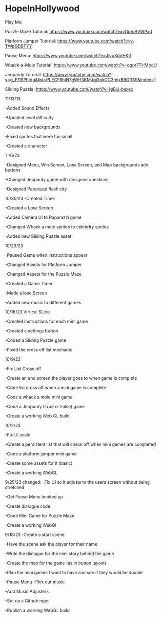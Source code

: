 # HopeInHollywood
 
Play Me:

Puzzle Maze Tutorial: https://www.youtube.com/watch?v=yGidpBVWPx0 

Platform Jumper Tutorial: https://www.youtube.com/watch?v=y-TWpGDBFYY  

Pause Menu: https://www.youtube.com/watch?v=JivuXdrIHK0 

Whack-a-Mole Tutorial: https://www.youtube.com/watch?v=oqnr7THMbcU

Jeopardy Turorial: https://www.youtube.com/watch?v=g_Ff1SPhidg&list=PLECF6hIN7gWH3KMJqj3pkOC3mIxBBGRS9&index=1

Sliding Puzzle: https://www.youtube.com/watch?v=IgBjJ-bexeo 

11/13/13

-Added Sound Effects

-Updated level difficulty

-Created new backgrounds

-Fixed sprites that were too small

-Created a character

11/6/23

-Designed Menu, Win Screen, Lose Screen,  and Map backgrounds adn buttons

-Changed Jeopardy game with designed questions

-Designed Paparazzi flash city

10/30/23
-Created Timer

-Created a Lose Screen

-Added Camera UI to Paparazzi game

-Changed Whack a mole sprites to celebrity sprites

-Added new Sliding Puzzle asset

10/23/23

-Paused Game when instructions appear

-Changed Assets for Platform Jumper

-Changed Assets for the Puzzle Maze

-Created a Game Timer

-Made a lose Screen

-Added new music to different games


10/16/23 Virtical SLice

-Created Instructions for each mini game

-Created a settings button

-Coded a Sliding Puzzle game 

-Fixed the cross off list mechanic


10/9/23

-Fix List Cross off

-Create an end screen the player goes to when game is complete

-Code list cross off when a mini game is complete

-Code a whack a mole mini game 

-Code a Jeopardy (True or False) game

-Create a working Web GL build


10/2/23 

-Fix UI scale

-Create a persistent list that will check off when mini games are completed

-Code a platform jumper mini game

-Create some assets for it (basic)

-Create a working WebGL

9/25/23 changed: -Fix UI so it adjusts to the users screen without being stretched

-Get Pause Menu hooked up

-Create dialogue code

-Code Mini Game for Puzzle Maze

-Create a working WebGl

9/18/23 
-Create a start scene 

-Have the scene ask the player for their name 

-Write the dialogue for the mini story behind the game 

-Create the map for the game (as in button layout) 

-Plan the mini games I want to have and see if they would be doable 

-Pause Menu -Pick out music 

-Add Music Adjusters 

-Set up a Github repo 

-Publish a working WebGL build
